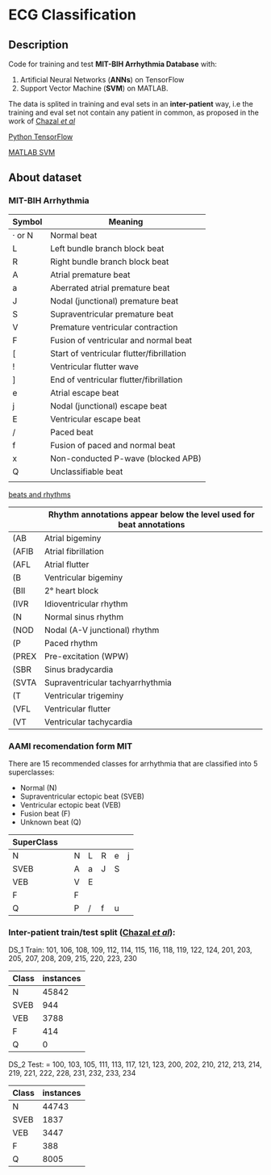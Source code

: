 # ECG Classification 

## Description
Code for training and test **MIT-BIH Arrhythmia Database** with:
1. Artificial Neural Networks (**ANNs**) on TensorFlow
2. Support Vector Machine (**SVM**) on MATLAB.

The data is splited in training and eval sets in an **inter-patient** way, i.e the training and eval set not contain any patient in common, as proposed in the work of [Chazal *et al*](http://ieeexplore.ieee.org/stamp/stamp.jsp?arnumber=1306572)

[Python TensorFlow](tensorflow/README.md)

[MATLAB SVM](matlab/README.md)

## About dataset

### MIT-BIH Arrhythmia 

| Symbol|   Meaning                                     |
|-------|-----------------------------------------------|
|· or N |	Normal beat                                 |
|L      |   Left bundle branch block beat               |
|R      |	Right bundle branch block beat              |
|A      |	Atrial premature beat                       |
|a      |	Aberrated atrial premature beat             |
|J      |	Nodal (junctional) premature beat           |
|S      |	Supraventricular premature beat             |
|V      |	Premature ventricular contraction           |
|F      |	Fusion of ventricular and normal beat       |
|[      |	Start of ventricular flutter/fibrillation   |
|!      |	Ventricular flutter wave                    |
|]      |	End of ventricular flutter/fibrillation     |
|e      |	Atrial escape beat                          |
|j      |	Nodal (junctional) escape beat              |
|E      |	Ventricular escape beat                     |
|/      |	Paced beat                                  |
|f      |	Fusion of paced and normal beat             |
|x      |	Non-conducted P-wave (blocked APB)          |
|Q      |	Unclassifiable beat                         |
||      |	Isolated QRS-like artifact                  |

[beats and rhythms](https://physionet.org/physiobank/database/html/mitdbdir/tables.htm#allrhythms)

||Rhythm annotations appear below the level used for beat annotations|
|-|-------------------------------------------------------------------|
|(AB |	    Atrial bigeminy|
|(AFIB |	Atrial fibrillation|
|(AFL|	Atrial flutter|
|(B|	    Ventricular bigeminy|
|(BII|	2° heart block|
|(IVR|	Idioventricular rhythm|
|(N|	    Normal sinus rhythm|
|(NOD|	Nodal (A-V junctional) rhythm|
|(P|	    Paced rhythm|
|(PREX|	Pre-excitation (WPW)|
|(SBR|	Sinus bradycardia|
|(SVTA|	Supraventricular tachyarrhythmia|
|(T|	    Ventricular trigeminy|
|(VFL|	Ventricular flutter|
|(VT|	    Ventricular tachycardia

### AAMI recomendation form MIT 
There are 15 recommended classes for arrhythmia that are classified into 5 superclasses: 

- Normal                        (N) 
- Supraventricular ectopic beat (SVEB) 
- Ventricular ectopic beat      (VEB) 
- Fusion beat                   (F) 
- Unknown beat                  (Q)

| SuperClass| | | | | | | 
|------|---|--------|---|---|---|---|
| N    |   | N      | L | R | e | j |
| SVEB |   | A      | a | J | S |   |
| VEB  |   | V      | E |   |   |   |
| F    |   | F      |   |   |   |   |
| Q    |   | P      | / | f | u |   |   


### Inter-patient train/test split ([Chazal *et al*](http://ieeexplore.ieee.org/stamp/stamp.jsp?arnumber=1306572)):
DS_1 Train: 101, 106, 108, 109, 112, 114, 115, 116, 118, 119, 122, 124, 201, 203, 205, 207, 208, 209, 215, 220, 223, 230

| Class|  instances| 
|------|--------|
|N     |   45842|
|SVEB  |     944|   
|VEB   |    3788|      
|F     |     414|   
|Q     |       0|    
 
DS_2 Test: = 100, 103, 105, 111, 113, 117, 121, 123, 200, 202, 210, 212, 213, 214, 219, 221, 222, 228, 231, 232, 233, 234
 
| Class|  instances| 
|------|--------|
|N     |   44743|
|SVEB  |    1837|   
|VEB   |    3447|      
|F     |     388|   
|Q     |    8005|    
 

